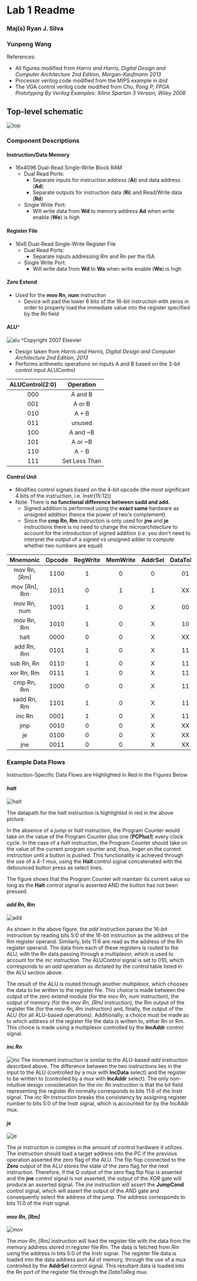 # Lab 1 Readme
### Maj(s) Ryan J. Silva
### Yunpeng Wang

References: 
- All figures modified from *Harris and Harris, Digital Design and Computer Architecture 2nd Edition, Morgan-Kaufmann 2013*
- Processor verilog code modified from the MIPS example in *ibid*
- The VGA control verilog code modified from *Chu, Pong P, FPGA Prototyping By Verilog Examples: Xilinx Spartan 3 Version, Wiley 2008* 

## Top-level schematic

![top](top.jpg)

### Component Descriptions

#### Instruction/Data Memory
- 16x4096 Dual-Read Single-Write Block RAM
  - Dual Read Ports: 
    - Separate inputs for instruction address (**Ai**) and data address (**Ad**)
    - Separate outputs for instruction data (**Ri**) and Read/Write data (**Rd**)
  - Single Write Port:
      - Will write data from **Wd** to memory address **Ad** when write enable (**We**) is high

#### Register File
- 16x6 Dual-Read Single-Write Register File
  - Dual Read Ports:
    - Separate inputs addressing Rm and Rn per the ISA
  - Single Write Port:
    - Will write data from **Wd** to **Wa** when write enable (**We**) is high

#### Zero Extend
- Used for the **mov Rn, num** instruction
  - Device will pad the lower 6 bits of the 16-bit instruction with zeros in order to properly load the immediate value *<num>* into the register specified by the *Rn* field

#### ALU^

![alu](alu.jpg)
^Copyright 2007 Elsevier 

- Design taken from *Harris and Harris, Digital Design and Computer Architecture 2nd Edition, 2013*
- Performs arithmetic operations on inputs A and B based on the 3-bit control input ALUControl

| ALUControl(2:0) | Operation |
| :-: | :-: |
| 000 | A and B |
| 001 | A or B |
| 010 | A + B |
| 011 | unused |
| 100 | A and ~B |
| 101 | A or ~B |
| 110 | A - B |
| 111 | Set Less Than |

#### Control Unit
- Modifies control signals based on the 4-bit opcode (the most significant 4 bits of the instruction, i.e. Instr(15:12)) 
- Note: There is **no functional difference between sadd and add.**
  - Signed addition is performed using the **exact same** hardware as unsigned addition (hence the power of two's complement)
  - Since the **cmp Rn, Rm** instruction is only used for **jne** and **je** instructions there is no need to change the microarchitecture to account for the introduction of signed addition (i.e. you don't need to interpret the output of a signed vs unsigned adder to compute whether two numbers are equal)

| Mnemonic | Opcode | RegWrite | MemWrite | AddrSel | DataToReg | Halt | ALUControl | IncAddr | IncData | JumpAlways | JumpCond | JNE |
| :-: | :-: | :-: | :-: | :-: | :-: | :-: | :-: | :-: | :-: | :-: | :-: | :-: |
| mov Rn, [Rm] | 1100 | 1 | 0 | 0 | 01 | 0 | XXX | 0 | 0 | 0 | 0 | 0 |
| mov [Rn], Rm | 1011 | 0 | 1 | 1 | XX | 0 | XXX | X | 0 | 0 | 0 | 0 |
| mov Rn, num | 1001 | 1 | 0 | X | 00 | 0 | XXX | 0 | 0 | 0 | 0 | 0 |
| mov Rn, Rm | 1010 | 1 | 0 | X | 10 | 0 | XXX | 0 | 0 | 0 | 0 | 0 |
| halt | 0000 | 0 | 0 | X | XX | 1 | XXX | X | 0 | 0 | 0 | 0 |
| add Rn, Rm | 0101 | 1 | 0 | X | 11 | 0 | 010 | 0 | 0 | 0 | 0 | 0 |
| sub Rn, Rn | 0110 | 1 | 0 | X | 11 | 0 | 110 | 0 | 0 | 0 | 0 | 0 |
| xor Rn, Rm | 0111 | 1 | 0 | X | 11 | 0 | 001 | 0 | 0 | 0 | 0 | 0 |
| cmp Rn, Rm | 1000 | 0 | 0 | X | 11 | 0 | 110 | 0 | 0 | 0 | 0 | 0 |
| sadd Rn, Rm | 1101 | 1 | 0 | X | 11 | 0 | 010 | 0 | 0 | 0 | 0 | 0 |
| inc Rn | 0001 | 1 | 0 | X | 11 | 0 | 010 | 1 | 1 | 0 | 0 | 0 |
| jmp <target> | 0010 | 0 | 0 | X | XX | 0 | XXX | X | X | 1 | 0 | 0 |
| je <target> | 0100 | 0 | 0 | X | XX | 0 | XXX | X | X | 0 | 1 | 0 |
| jne <target> | 0011 | 0 | 0 | X | XX | 0 | XXX | X | X | 0 | 1 | 1 |

### Example Data Flows 
Instruction-Specific Data Flows are Highlighted in Red in the Figures Below

#### *halt*

![halt](halt.jpg)

The datapath for the *halt* instruction is highlighted in red in the above picture.

In the absence of a *jump* or *halt* instruction, the Program Counter would take on the value of the Program Counter plus one (**PCPlus1**) every clock cycle. In the case of a *halt* instruction, the Program Counter should take on the value of the current program counter and, thus, linger on the current instruction until a button is pushed. This functionality is achieved through the use of a 4-1 mux, using the **Halt** control signal concatenated with the debounced button press as select lines.

The figure shows that the Program Counter will maintain its current value so long as the **Halt** control signal is asserted AND the button has not been pressed.

#### *add Rn, Rm*

![add](add.jpg)

As shown in the above figure, the *add* instruction parses the 16-bit instruction by reading bits 5:0 of the 16-bit instruction as the address of the Rm register operand. Similarly, bits 11:6 are read as the address of the Rn register operand. The data from each of these registers is routed to the ALU, with the Rn data passing through a multiplexor, which is used to account for the *inc* instruction. The ALUControl signal is set to 010, which corresponds to an *add* operation as dictated by the control table listed in the ALU section above. 

The result of the ALU is routed through another multiplexor, which chooses the data to be written to the register file. This choice is made between the output of the zero extend module (for the *mov Rn, num* instruction), the output of memory (for the *mov Rn, [Rm]* instruction), the Rm output of the register file (for the *mov Rn, Rm* instruction) and, finally, the output of the ALU (for all ALU-based operations). Additionally, a choice must be made as to which address of the register file the data is written to, either Rn or Rm. This choice is made using a multiplexor controlled by the **IncAddr** control signal. 

#### *inc Rn*

![inc](inc.jpg)
The increment instruction is similar to the ALU-based *add* instruction described above. The difference between the two instructions lies in the input to the ALU (controlled by a mux with **IncData** select) and the register to be written to (controlled by a mux with **IncAddr** select). The only non-intuitive design consideration for the *inc Rn* instruction is that the bit field representing the register *Rn* normally corresponds to bits 11:6 of the Instr signal. The *inc Rn* instruction breaks this consistency by assigning register number to bits 5:0 of the Instr signal, which is accounted for by the IncAddr mux. 


#### *je <target>*

![je](je.jpg)

The *je* instruction is complex in the amount of control hardware it utilizes. The instruction should load a target address into the PC if the previous operation asserted the zero flag of the ALU. The flip flop connected to the **Zero** output of the ALU stores the state of the zero flag for the next instruction. Therefore, if the Q output of the zero flag flip flop is asserted and the **jne** control signal is not asserted, the output of the *XOR* gate will produce an asserted signal. The *jne* instruction will assert the **JumpCond** control signal, which will assert the output of the *AND* gate and consequently select the *<target>* address of the jump. The *<target>* address corresponds to bits 11:0 of the Instr signal.

#### *mov Rn, [Rm]*

![mov](mov.jpg)

The *mov Rn, [Rm]* instruction will load the register file with the data from the memory address stored in register file *Rm*. The data is fetched from *Rm* using the address in bits 5:0 of the Instr signal. The register file data is loaded into the data address port *Ad* of memory, through the use of a mux controlled by the **AddrSel** control signal. This resultant data is loaded into the Rn port of the register file through the *DataToReg* mux.
